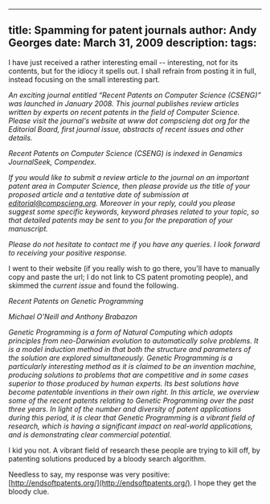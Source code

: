 -----
title:  Spamming for patent journals
author: Andy Georges
date: March 31, 2009
description: 
tags: 
-----







I have just received a rather interesting email -- interesting, not for
its contents, but for the idiocy it spells out. I shall refrain from
posting it in full, instead focusing on the small interesting part.


*An exciting journal entitled “Recent Patents on Computer Science
(CSENG)” was launched in January 2008. This journal publishes review
articles written by experts on recent patents in the field of Computer
Science. Please visit the journal‘s website at www dot compscieng dot
org for the Editorial Board, first journal issue, abstracts of recent
issues and other details.*


*Recent Patents on Computer Science (CSENG) is indexed in Genamics
JournalSeek, Compendex.*


*If you would like to submit a review article to the journal on an
important patent area in Computer Science, then please provide us the
title of your proposed article and a tentative date of submission at
editorial@compscieng.org. Moreover in your reply, could you please
suggest some specific keywords, keyword phrases related to your topic,
so that detailed patents may be sent to you for the preparation of your
manuscript.*


*Please do not hesitate to contact me if you have any queries. I look
forward to receiving your positive response.*


I went to their website (if you really wish to go there, you'll have to
manually copy and paste the url; I do not link to CS patent promoting
people), and skimmed the *current issue* and found the following.


*Recent Patents on Genetic Programming*


*Michael O’Neill and Anthony Brabazon*


*Genetic Programming is a form of Natural Computing which adopts
principles from neo-Darwinian evolution to automatically solve problems.
It is a model induction method in that both the structure and parameters
of the solution are explored simultaneously. Genetic Programming is a
particularly interesting method as it is claimed to be an invention
machine, producing solutions to problems that are competitive and in
some cases superior to those produced by human experts. Its best
solutions have become patentable inventions in their own right. In this
article, we overview some of the recent patents relating to Genetic
Programming over the past three years. In light of the number and
diversity of patent applications during this period, it is clear that
Genetic Programming is a vibrant field of research, which is having a
significant impact on real-world applications, and is demonstrating
clear commercial potential.*


I kid you not. A vibrant field of research these people are trying to
kill off, by patenting solutions produced by a bloody search algorithm.


Needless to say, my response was very positive:
[http://endsoftpatents.org/](http://endsoftpatents.org/). I hope they
get the bloody clue.





